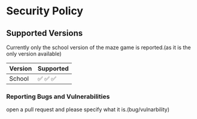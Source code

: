 # Security Policy

## Supported Versions

Currently only the school version of the maze game is reported.(as it is the only version available)

| Version | Supported          |
| ------- | ------------------ |
| School   | :white_check_mark: :white_check_mark: :white_check_mark: |

### Reporting Bugs and Vulnerabilities

open a pull request and please specify what it is.(bug/vulnarbility)

